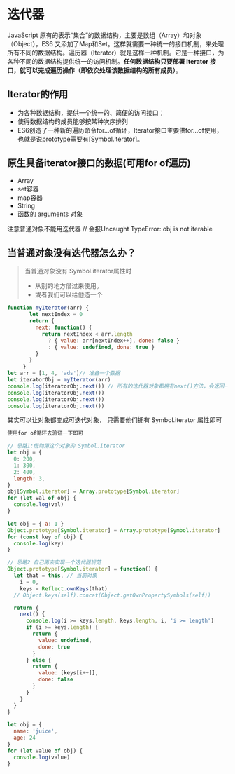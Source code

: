 # 迭代器

JavaScript 原有的表示“集合”的数据结构，主要是数组（Array）和对象（Object），ES6 又添加了Map和Set。这样就需要一种统一的接口机制，来处理所有不同的数据结构。遍历器（Iterator）就是这样一种机制。它是一种接口，为各种不同的数据结构提供统一的访问机制。**任何数据结构只要部署 Iterator 接口，就可以完成遍历操作（即依次处理该数据结构的所有成员）**。

## Iterator的作用

- 为各种数据结构，提供一个统一的、简便的访问接口；
- 使得数据结构的成员能够按某种次序排列
- ES6创造了一种新的遍历命令for...of循环，Iterator接口主要供for...of使用，也就是说prototype需要有[Symbol.iterator]。

## 原生具备iterator接口的数据(可用for of遍历)

- Array
- set容器
- map容器
- String
- 函数的 arguments 对象

注意普通对象不能用迭代器  // 会报Uncaught TypeError: obj is not iterable

## 当普通对象没有迭代器怎么办？

> 当普通对象没有 Symbol.iterator属性时
>
> - 从别的地方借过来使用。
> - 或者我们可以给他造一个

```js
function myIterator(arr) {
       let nextIndex = 0
       return {
         next: function() {
           return nextIndex < arr.length
             ? { value: arr[nextIndex++], done: false }
             : { value: undefined, done: true }
         }
       }
     }
let arr = [1, 4, 'ads']// 准备一个数据
let iteratorObj = myIterator(arr)
console.log(iteratorObj.next()) // 所有的迭代器对象都拥有next()方法，会返回一个结果对象
console.log(iteratorObj.next())
console.log(iteratorObj.next())
console.log(iteratorObj.next())
```

其实可以让对象都变成可迭代对象， 只需要他们拥有 Symbol.iterator 属性即可

```js
使用for of循环去验证一下即可

// 思路1:借助用这个对象的 Symbol.iterator
let obj = {
  0: 200,
  1: 300,
  2: 400,
  length: 3,
}
obj[Symbol.iterator] = Array.prototype[Symbol.iterator]
for (let val of obj) {
  console.log(val)
}

let obj = { a: 1 }
Object.prototype[Symbol.iterator] = Array.prototype[Symbol.iterator]
for (const key of obj) {
  console.log(key)
}

// 思路2 自己再去实现一个迭代器规范
Object.prototype[Symbol.iterator] = function() {
  let that = this, // 当前对象
    i = 0,
    keys = Reflect.ownKeys(that)
  // Object.keys(self).concat(Object.getOwnPropertySymbols(self))

  return {
    next() {
      console.log(i >= keys.length, keys.length, i, 'i >= length')
      if (i >= keys.length) {
        return {
          value: undefined,
          done: true
        }
      } else {
        return {
          value: [keys[i++]],
          done: false
        }
      }
    }
  }
}

let obj = {
  name: 'juice',
  age: 24
}
for (let value of obj) {
  console.log(value)
}
```

